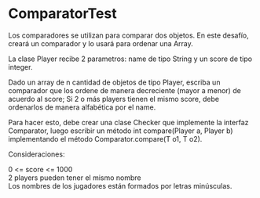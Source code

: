 # ComparatorTest

Los comparadores se utilizan para comparar dos objetos. En este desafío, creará un comparador y lo usará para ordenar una Array.

La clase Player recibe 2 parametros: name de tipo String y un score de tipo integer.

Dado un array de n cantidad de objetos de tipo Player, escriba un comparador que los ordene de manera decreciente (mayor a menor) de acuerdo al score; Si 2 o más players tienen el mismo score, debe ordenarlos de manera alfabética por el name. 

Para hacer esto, debe crear una clase Checker que implemente la interfaz Comparator, luego escribir un método int compare(Player a, Player b) implementando el método Comparator.compare(T o1, T o2).

Consideraciones:

  0 <= score <= 1000  
  2 players pueden tener el mismo nombre  
  Los nombres de los jugadores están formados por letras minúsculas.
